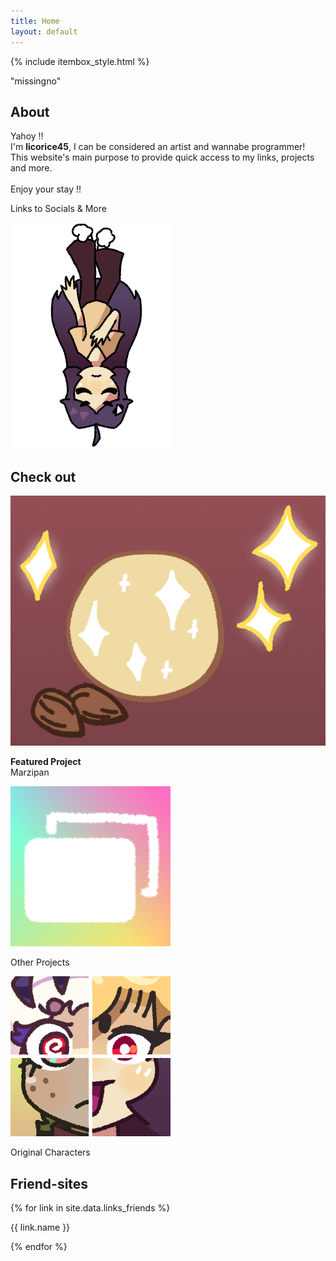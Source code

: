 ```yaml
---
title: Home
layout: default
---
```

{% include itembox_style.html %}

<p id="splash">"missingno"</p>
<script>
	const splash = [
		"Removed Herobrine",
		"I love Pesto mmm yummy",
		"45",
		"Yo, Angelo",
		"You should watch Mob Psycho 100 rn",
		"This site was made using notepad",
		"Press THROW and then JUMP to throw Salmon Eggs further",
		"Eh? Is that a... TURRÓN?!",
		"Why are oranges called orange but apricots aren't called orange 🤯",
		"I can't stop procrastinating, HELP",
		"Searing Shells by Kojimkj, best stage",
		"Let the shackles be released!",
		"I... am licorice",
		"Awesome orb of awesomeness",
		"Give me a drink, bartender"
	];
	
	const rng = Math.floor(Math.random() * splash.length);
	document.getElementById('splash').innerHTML = "<b>\"" + splash[rng] + "\"";
</script>

## About

<div class="grid_container3">
<div class="panelbox mobile-span3">
	<p>Yahoy !!<br>
	I'm <b>licorice45</b>, I can be considered an artist and wannabe programmer!<br>
	This website's main purpose to provide quick access to my links, projects and more.<br>
	<br>
	Enjoy your stay !!</p>
</div>

<div class="itembox mobile-span3" onclick="location.href='/links';" onauxclick="window.open('/links');">
	<div class="ib-item4"><p>Links to Socials & More</p></div>
</div>

<div class="mobile-hide" style="grid-column: 3; grid-row: 1 / span 2; margin: auto;">
	<img src="/assets/sprites/licorice_fall.png">
</div>
</div>

## Check out
<div class="grid_container3">
	<div class="itembox" onclick="location.href='/projects/marzipan';" onauxclick="window.open('/projects/marzipan');">
		<div class="ib-item4"><img class="itembox-thumb" src="/assets/sprites/projects/banner_Marzipan.png"></div>
		<div class="ib-item5"><p><b>Featured Project</b><br>Marzipan</p></div>
	</div>
	<div class="itembox" onclick="location.href='/projects';" onauxclick="window.open('/projects');">
		<div class="ib-item4"><img class="itembox-thumb" src="/assets/sprites/banner_projects.png"></div>
		<div class="ib-item5"><p>Other Projects</p></div>
	</div>
	<div class="itembox" onclick="location.href='/ocs';" onauxclick="window.open('/ocs');">
		<div class="ib-item4"><img class="itembox-thumb" src="/assets/sprites/banner_ocs.png"></div>
		<div class="ib-item5"><p>Original Characters</p></div>
	</div>
</div>


## Friend-sites
<div class="grid_container2">
	{% for link in site.data.links_friends %}
	<div class="itembox" onclick="location.href='{{ link.url }}';" onauxclick="window.open('{{ link.url }}');" style="--c: {{ link.bgcolor }}; background-image: url({{ link.image }});">
		<div class="ib-item4"><p>{{ link.name }}</p></div>
	</div>
	{% endfor %}
</div>
